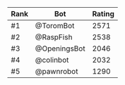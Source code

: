 Rank|Bot|Rating
---|---|---
#1|@ToromBot|2571
#2|@RaspFish|2538
#3|@OpeningsBot|2046
#4|@colinbot|2032
#5|@pawnrobot|1290
